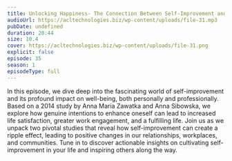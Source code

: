 ```yaml
---
title: Unlocking Happiness- The Connection Between Self-Improvement and Well-Being 
audioUrl: https://acltechnologies.biz/wp-content/uploads/file-31.mp3
pubDate: undefined
duration: 20:44
size: 10.4
cover: https://acltechnologies.biz/wp-content/uploads/file-31.png
explicit: false
episode: 35
season: 1
episodeType: full
---
```

In this episode, we dive deep into the fascinating world of self-improvement and its profound impact on well-being, both personally and professionally. Based on a 2014 study by Anna Maria Zawatka and Anna Sibowska, we explore how genuine intentions to enhance oneself can lead to increased life satisfaction, greater work engagement, and a fulfilling life. Join us as we unpack two pivotal studies that reveal how self-improvement can create a ripple effect, leading to positive changes in our relationships, workplaces, and communities. Tune in to discover actionable insights on cultivating self-improvement in your life and inspiring others along the way.